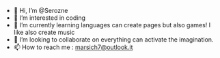 - 👋 Hi, I’m @Serozne
- 👀 I’m interested in coding
- 🌱 I’m currently learning languages can create pages but also games! I like also create music
- 💞️ I’m looking to collaborate on everything can activate the imagination. 
- 📫 How to reach me : marsich7@outlook.it

<!---
Serozne/Serozne is a ✨ special ✨ repository because its `README.md` (this file) appears on your GitHub profile.
You can click the Preview link to take a look at your changes.
--->
